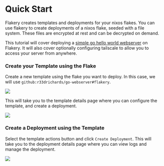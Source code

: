 # Quick Start

Flakery creates templates and deployments for your nixos flakes. You can use flakery to create deployments of a nixos flake, seeded with a file system. These files are encrypted at rest and can be decrypted on demand. 

This tutorial will cover deploying a [simple go hello world webserver](https://github.com/r33drichards/go-webserver) on Flakery. It will also cover optionally configuring tailscale to allow you to access your server from anywhere.

### Create your Template using the Flake


Create a new template using the flake you want to deploy. In this case, we will use `github:r33drichards/go-webserver#flakery`.


<img srcset="/docs/image.png 100w" sizes="50px" src="/docs/image.png"/>

This will take you to the template details page where you can configure the template, and create a deployment.  

<img srcset="/docs/template-details.png 100w" sizes="50px" src="/docs/template-details.png"/>

### Create a Deployment using the Template

Select the template actions button and click `Create Deployment`. This will take you to the deployment details page where you can view logs and manage the deployment.

<img srcset="/docs/deploy.png 100w" sizes="50px" src="/docs/deploy.png"/>

